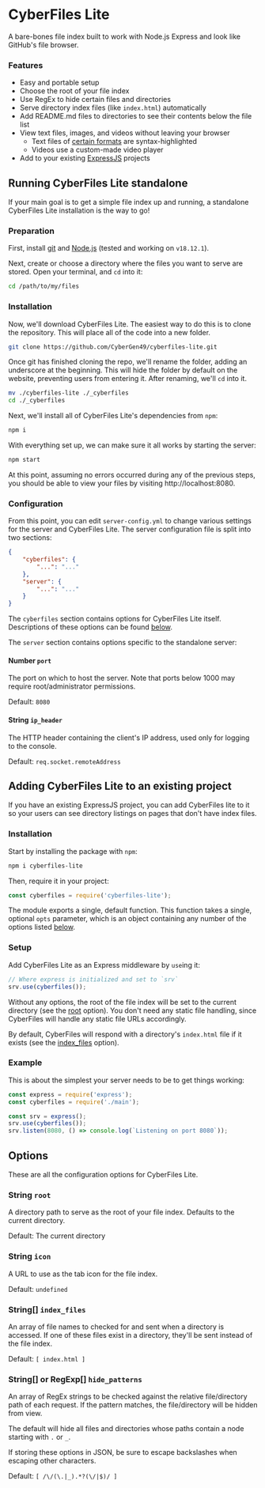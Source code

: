 
# CyberFiles Lite
A bare-bones file index built to work with Node.js Express and look like GitHub's file browser.

### Features
* Easy and portable setup
* Choose the root of your file index
* Use RegEx to hide certain files and directories
* Serve directory index files (like `index.html`) automatically
* Add README.md files to directories to see their contents below the file list
* View text files, images, and videos without leaving your browser
    * Text files of [certain formats](/prism-lang-exts.json) are syntax-highlighted
    * Videos use a custom-made video player
* Add to your existing [ExpressJS](https://github.com/expressjs/express) projects

## Running CyberFiles Lite standalone
If your main goal is to get a simple file index up and running, a standalone CyberFiles Lite installation is the way to go!

### Preparation

First, install [git](https://git-scm.com/downloads) and [Node.js](https://nodejs.org/en/download/) (tested and working on `v18.12.1`).

Next, create or choose a directory where the files you want to serve are stored. Open your terminal, and `cd` into it:

```bash
cd /path/to/my/files
```

### Installation

Now, we'll download CyberFiles Lite. The easiest way to do this is to clone the repository. This will place all of the code into a new folder.

```bash
git clone https://github.com/CyberGen49/cyberfiles-lite.git
```

Once git has finished cloning the repo, we'll rename the folder, adding an underscore at the beginning. This will hide the folder by default on the website, preventing users from entering it. After renaming, we'll `cd` into it.

```bash
mv ./cyberfiles-lite ./_cyberfiles
cd ./_cyberfiles
```

Next, we'll install all of CyberFiles Lite's dependencies from `npm`:

```bash
npm i
```

With everything set up, we can make sure it all works by starting the server:

```bash
npm start
```

At this point, assuming no errors occurred during any of the previous steps, you should be able to view your files by visiting http://localhost:8080.

### Configuration

From this point, you can edit `server-config.yml` to change various settings for the server and CyberFiles Lite. The server configuration file is split into two sections:

```json
{
    "cyberfiles": {
        "...": "..."
    },
    "server": {
        "...": "..."
    }
}
```

The `cyberfiles` section contains options for CyberFiles Lite itself. Descriptions of these options can be found [below](#options).

The `server` section contains options specific to the standalone server:

#### Number `port`
The port on which to host the server. Note that ports below 1000 may require root/administrator permissions.

Default: `8080`

#### String `ip_header`
The HTTP header containing the client's IP address, used only for logging to the console.

Default: `req.socket.remoteAddress`

## Adding CyberFiles Lite to an existing project
If you have an existing ExpressJS project, you can add CyberFiles lite to it so your users can see directory listings on pages that don't have index files. 

### Installation
Start by installing the package with `npm`:

```bash
npm i cyberfiles-lite
```

Then, require it in your project:

```js
const cyberfiles = require('cyberfiles-lite');
```

The module exports a single, default function. This function takes a single, optional `opts` parameter, which is an object containing any number of the options listed [below](#options).

### Setup
Add CyberFiles Lite as an Express middleware by `use`ing it:

```js
// Where express is initialized and set to `srv`
srv.use(cyberfiles());
```

Without any options, the root of the file index will be set to the current directory (see the [root](#string-root) option). You don't need any static file handling, since CyberFiles will handle any static file URLs accordingly.

By default, CyberFiles will respond with a directory's `index.html` file if it exists (see the [index_files](#string-index_files) option).

### Example
This is about the simplest your server needs to be to get things working:

```js
const express = require('express');
const cyberfiles = require('./main');

const srv = express();
srv.use(cyberfiles());
srv.listen(8080, () => console.log(`Listening on port 8080`));
```

## Options
These are all the configuration options for CyberFiles Lite.

### String `root`
A directory path to serve as the root of your file index. Defaults to the current directory.

Default: The current directory

### String `icon`
A URL to use as the tab icon for the file index.

Default: `undefined`

### String[] `index_files`
An array of file names to checked for and sent when a directory is accessed. If one of these files exist in a directory, they'll be sent instead of the file index.

Default: `[ index.html ]`

### String[] or RegExp[] `hide_patterns`
An array of RegEx strings to be checked against the relative file/directory path of each request. If the pattern matches, the file/directory will be hidden from view.

The default will hide all files and directories whose paths contain a node starting with `.` or `_`.

If storing these options in JSON, be sure to escape backslashes when escaping other characters.

Default: `[ /\/(\.|_).*?(\/|$)/ ]`